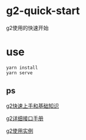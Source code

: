 # g2-quick-start
g2使用的快速开始

# use
```
yarn install
yarn serve
```

## ps
[g2快速上手和基础知识](https://g2.antv.vision/zh/docs/manual/getting-started)  

[g2详细接口手册](https://g2.antv.vision/zh/docs/api/general/chart)

[g2使用实例](https://g2.antv.vision/zh/examples/gallery)
